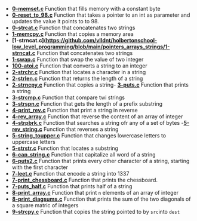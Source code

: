 - **[0-memset.c](https://github.com/vlldnt/holbertonschool-low_level_programming/blob/main/pointers_arrays_strings/0-memset.c)** Function that fills memory with a constant byte
- **[0-reset_to_98.c](https://github.com/vlldnt/holbertonschool-low_level_programming/blob/main/pointers_arrays_strings/0-reset_to_98.c)** Function that takes a pointer to an int as parameter and updates the value it points to to 98.
- **[0-strcat.c](https://github.com/vlldnt/holbertonschool-low_level_programming/blob/main/pointers_arrays_strings/0-strcat.c)** Function that concatenates two strings
- **[1-memcpy.c](https://github.com/vlldnt/holbertonschool-low_level_programming/blob/main/pointers_arrays_strings/1-memcpy.c)** Function that copies a memory area
- **[1-strncat.c](https://github.com/vlldnt/holbertonschool-low_level_programming/blob/main/pointers_arrays_strings/1-strncat.c** Function that concatenates two strings
- **[1-swap.c](https://github.com/vlldnt/holbertonschool-low_level_programming/blob/main/pointers_arrays_strings/1-swap.c)** Function that swap the value of two integer
- **[100-atoi.c](https://github.com/vlldnt/holbertonschool-low_level_programming/blob/main/pointers_arrays_strings/100-atoi.c)** Function that converts a string to an integer
- **[2-strchr.c](https://github.com/vlldnt/holbertonschool-low_level_programming/blob/main/pointers_arrays_strings/2-strchr.c)** Function that locates a character in a string
- **[2-strlen.c](https://github.com/vlldnt/holbertonschool-low_level_programming/blob/main/pointers_arrays_strings/2-strlen.c)** Function that returns the length of a string
- **[2-strncpy.c](https://github.com/vlldnt/holbertonschool-low_level_programming/blob/main/pointers_arrays_strings/2-strncpy.c)** Function that copies a string- **[3-puts.c](https://github.com/vlldnt/holbertonschool-low_level_programming/blob/main/pointers_arrays_strings/3-puts.c)** Function that prints a string
- **[3-strcmp.c](https://github.com/vlldnt/holbertonschool-low_level_programming/blob/main/pointers_arrays_strings/3-strcmp.c)** Function that compare twi strings
- **[3-strspn.c](https://github.com/vlldnt/holbertonschool-low_level_programming/blob/main/pointers_arrays_strings/3-strspn.c)** Function that gets the length of a prefix substring
- **[4-print_rev.c](https://github.com/vlldnt/holbertonschool-low_level_programming/blob/main/pointers_arrays_strings/4-print_rev.c)** Function that print a string in reverse
- **[4-rev_array.c](https://github.com/vlldnt/holbertonschool-low_level_programming/blob/main/pointers_arrays_strings/4-rev_array.c)** Function that reverse the content of an array of integer
- **[4-strpbrk.c](https://github.com/vlldnt/holbertonschool-low_level_programming/blob/main/pointers_arrays_strings/4-strpbrk.c)** Function that searches a string ofr any of a set of bytes
-**[5-rev_string.c](https://github.com/vlldnt/holbertonschool-low_level_programming/blob/main/pointers_arrays_strings/5-rev_string.c)** Function that reverses a string
- **[5-string_toupper.c](https://github.com/vlldnt/holbertonschool-low_level_programming/blob/main/pointers_arrays_strings/5-string_toupper.c)** Function that changes lowercase letters to uppercase letters
- **[5-strstr.c](https://github.com/vlldnt/holbertonschool-low_level_programming/blob/main/pointers_arrays_strings/5-strstr.c)** Function that locates a substring
- **[6-cap_string.c](https://github.com/vlldnt/holbertonschool-low_level_programming/blob/main/pointers_arrays_strings/6-cap_string.c)** Function that capitalize all word of a string
- **[6-puts2.c](https://github.com/vlldnt/holbertonschool-low_level_programming/blob/main/pointers_arrays_strings/6-puts2.c)** Function that prints every other character of a string, starting with the first character
- **[7-leet.c](https://github.com/vlldnt/holbertonschool-low_level_programming/blob/main/pointers_arrays_strings/7-leet.c)** Function that encode a string into 1337
- **[7-print_chessboard.c](https://github.com/vlldnt/holbertonschool-low_level_programming/blob/main/pointers_arrays_strings/7-print_chessboard.c)** Function that prints the chessboard.
- **[7-puts_half.c](https://github.com/vlldnt/holbertonschool-low_level_programming/blob/main/pointers_arrays_strings/7-puts_half.c)** Function that prints half of a string
- **[8-print_array.c](https://github.com/vlldnt/holbertonschool-low_level_programming/blob/main/pointers_arrays_strings/8-print_diagsums.c)** Function that print `n` elements of an array of integer
- **[8-print_diagsums.c](https://github.com/vlldnt/holbertonschool-low_level_programming/blob/main/pointers_arrays_strings/8-print_diagsums.c)** Function that prints the sum of the two diagonals of a square matric of integers
- **[9-strcpy.c](https://github.com/vlldnt/holbertonschool-low_level_programming/blob/main/pointers_arrays_strings/9-strcpy.c)** Function that copies the string pointed to by `src`into `dest`
